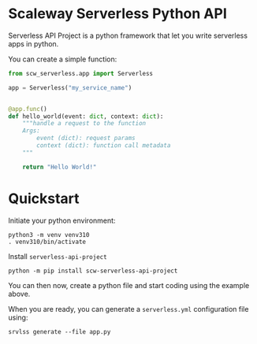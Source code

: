# Scaleway Serverless Python API

Serverless API Project is a python framework that let you write serverless apps in python.

You can create a simple function:

```python
from scw_serverless.app import Serverless

app = Serverless("my_service_name")


@app.func()
def hello_world(event: dict, context: dict):
    """handle a request to the function
    Args:
        event (dict): request params
        context (dict): function call metadata
    """

    return "Hello World!"
```

# Quickstart

Initiate your python environment:
```shell
python3 -m venv venv310
. venv310/bin/activate
```

Install `serverless-api-project`
```shell
python -m pip install scw-serverless-api-project
```

You can then now, create a python file and start coding using the example above.

When you are ready, you can generate a `serverless.yml` configuration file using:
```shell
srvlss generate --file app.py
```
